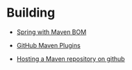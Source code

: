 # Building

- [Spring with Maven BOM](https://www.baeldung.com/spring-maven-bom)

- [GitHub Maven Plugins](https://github.com/github/maven-plugins)

- [Hosting a Maven repository on github](https://stackoverflow.com/questions/14013644/hosting-a-maven-repository-on-github)